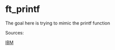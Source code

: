 # ft_printf

The goal here is trying to mimic the printf function

Sources: 

[IBM](https://www.ibm.com/docs/en/i/7.2?topic=functions-printf-print-formatted-characters)
